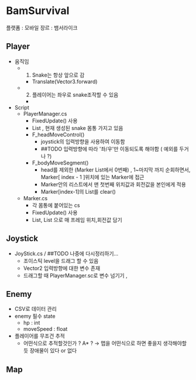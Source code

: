 # BamSurvival
플랫폼 : 모바일
장르 : 뱀서라이크

## Player
+ 움직임
  + 1. Snake는 항상 앞으로 감 
    + Translate(Vector3.forward)
  + 2. 플레이어는 좌우로 snake조작할 수 있음 
    + 
+ Script
  + PlayerManager.cs
    + FixedUpdate() 사용
    + List<Marker> , 현재 생성된 snake 몸통 가지고 있음
    + F_headMoveControl()
      + joystick의 입력방향을 사용하여 이동함
      + ##TODO 입력방향에 따라 '좌/우'만 이동되도록 해야함 ( 예외를 두거나 ?)
    + F_bodyMoveSegment()
      + head를 제외한 (Marker List에서 0번째) , 1~마지막 까지 순회하면서, Marker[ index - 1 ]위치에 있는 Marker에 접근
      + Marker안의 리스트에서 맨 첫번째 위치값과 회전값을 본인에게 적용
      + Marker[index-1]의 List를 clear()
  + Marker.cs
    + 각 몸통에 붙어있는 cs
    + FixedUpdate() 사용
    + List<Vector>, List<Quaternion> 으로 매 프레임 위치,회전값 담기

## Joystick
+ JoyStick.cs / ##TODO 나중에 다시정리하기...
  + 조이스틱 level을 드래그 할 수 있음
  + Vector2 입력방향에 대한 변수 존재
  + 드래그할 때 PlayerManager.sc로 변수 넘기기 , 

## Enemy
+ CSV로 데이터 관리
+ enemy 필수 state
  + hp : int
  + moveSpeed : float
+ 플레이어를 무조건 추적
  + 어떤식으로 추적할것인가 ? A* ? -> 맵을 어떤식으로 하면 좋을지 생각해야할듯 장애물이 있다 or 없다

## Map
